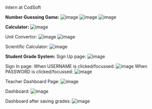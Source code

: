 Intern at CodSoft

**Number Guessing Game:**
![image](https://github.com/SubhikshaVB/CODSOFT/assets/94585828/6fc4c3eb-f32c-4259-944d-695547c8a6d3)
![image](https://github.com/SubhikshaVB/CODSOFT/assets/94585828/7054dedf-797f-4219-baf4-fe276c40a0f2)
![image](https://github.com/SubhikshaVB/CODSOFT/assets/94585828/d465e8d6-dfb7-4d4b-b54b-26cba14f5c06)

**Calculator:**
![image](https://github.com/SubhikshaVB/CODSOFT/assets/94585828/93fd1f51-c72c-46cb-9a97-655c2db012eb)

Unit Convertor:
![image](https://github.com/SubhikshaVB/CODSOFT/assets/94585828/b659c153-0430-4c4e-a5ee-996e51095dd4)
![image](https://github.com/SubhikshaVB/CODSOFT/assets/94585828/8c7b0975-b072-41d3-9dc4-e4814d38213d)

Scientific Calculator:
![image](https://github.com/SubhikshaVB/CODSOFT/assets/94585828/629045fe-5169-4545-afd9-4818c5d5c15e)

**Student Grade System:**
Sign Up page:
![image](https://github.com/SubhikshaVB/CODSOFT/assets/94585828/3a52ee0a-2d19-47d3-8a1b-1a5414585723)

Sign In page:
When USERNAME is clicked/focussed:  ![image](https://github.com/SubhikshaVB/CODSOFT/assets/94585828/158ddc34-9655-4598-a346-f407ca267b81)
When PASSWORD is clicked/focussed:  ![image](https://github.com/SubhikshaVB/CODSOFT/assets/94585828/c6c79f8c-982c-4f33-8206-607a171683ae)

Teacher Dashboard Page:
![image](https://github.com/SubhikshaVB/CODSOFT/assets/94585828/ef92b4a5-073b-4577-b8f3-0c5a192a420a)

Dashboard: 
![image](https://github.com/SubhikshaVB/CODSOFT/assets/94585828/bdf9e783-9b44-4459-9132-09b1cdbd890e)

Dashboard after saving grades:
![image](https://github.com/SubhikshaVB/CODSOFT/assets/94585828/9af49452-0a3f-417e-849c-75988b5ebc77)

